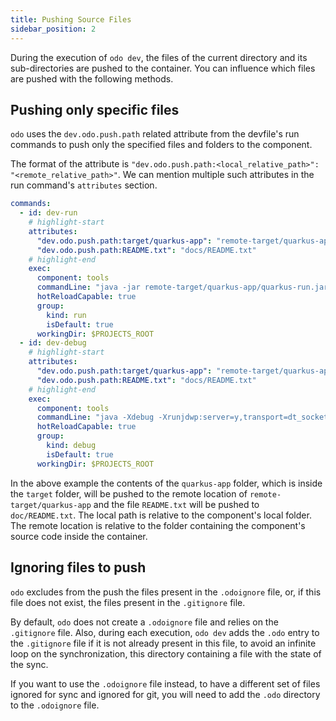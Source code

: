 ```yaml
---
title: Pushing Source Files
sidebar_position: 2
---
```


During the execution of `odo dev`, the files of the current directory and its sub-directories are pushed 
to the container. You can influence which files are pushed with the following methods.


## Pushing only specific files

`odo` uses the `dev.odo.push.path` related attribute from the devfile's run commands to push only the specified files and folders to the component.

The format of the attribute is `"dev.odo.push.path:<local_relative_path>": "<remote_relative_path>"`. We can mention multiple such attributes in the run command's `attributes` section.

```yaml
commands:
  - id: dev-run
    # highlight-start
    attributes:
      "dev.odo.push.path:target/quarkus-app": "remote-target/quarkus-app"
      "dev.odo.push.path:README.txt": "docs/README.txt"
    # highlight-end
    exec:
      component: tools
      commandLine: "java -jar remote-target/quarkus-app/quarkus-run.jar -Dquarkus.http.host=0.0.0.0"
      hotReloadCapable: true
      group:
        kind: run
        isDefault: true
      workingDir: $PROJECTS_ROOT
  - id: dev-debug
    # highlight-start
    attributes:
      "dev.odo.push.path:target/quarkus-app": "remote-target/quarkus-app"
      "dev.odo.push.path:README.txt": "docs/README.txt"
    # highlight-end
    exec:
      component: tools
      commandLine: "java -Xdebug -Xrunjdwp:server=y,transport=dt_socket,address=${DEBUG_PORT},suspend=n -jar remote-target/quarkus-app/quarkus-run.jar -Dquarkus.http.host=0.0.0.0"
      hotReloadCapable: true
      group:
        kind: debug
        isDefault: true
      workingDir: $PROJECTS_ROOT
```

In the above example the contents of the `quarkus-app` folder, which is inside the `target` folder, will be pushed to the remote location of `remote-target/quarkus-app` and the file `README.txt` will be pushed to `doc/README.txt`.
The local path is relative to the component's local folder. The remote location is relative to the folder containing the component's source code inside the container. 

## Ignoring files to push

`odo` excludes from the push the files present in the `.odoignore` file, or, if
this file does not exist, the files present in the `.gitignore` file.

By default, `odo` does not create a `.odoignore` file and relies on the `.gitignore` file.
Also, during each execution, `odo dev` adds the `.odo` entry to the `.gitignore` file if it is not already present in this file,
to avoid an infinite loop on the synchronization, this directory containing a file with the state of the sync.

If you want to use the `.odoignore` file instead, to have a different set of files ignored for sync and ignored for git, 
you will need to add the `.odo` directory to the `.odoignore` file.

